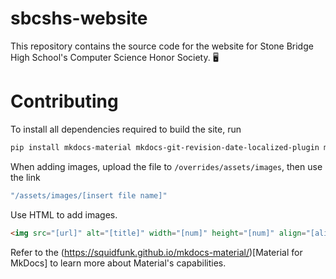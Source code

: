 <!-- @format -->

# sbcshs-website

This repository contains the source code for the website for Stone Bridge High School's Computer Science Honor Society.
:desktop_computer:

# Contributing

To install all dependencies required to build the site, run

```sh
pip install mkdocs-material mkdocs-git-revision-date-localized-plugin mkdocs-glightbox pillow cairosvg
```

When adding images, upload the file to `/overrides/assets/images`, then use the link

```sh
"/assets/images/[insert file name]"
```

Use HTML to add images.

<!-- prettier-ignore -->
```html
<img src="[url]" alt="[title]" width="[num]" height="[num]" align="[alignment]" loading="eager"/>
```

Refer to the (https://squidfunk.github.io/mkdocs-material/)[Material for MkDocs] to learn more about Material's capabilities.
